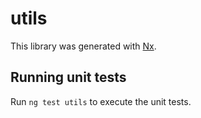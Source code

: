 # utils

This library was generated with [Nx](https://nx.dev).

## Running unit tests

Run `ng test utils` to execute the unit tests.
